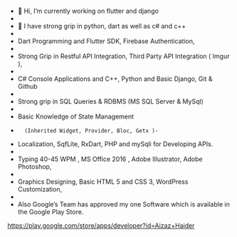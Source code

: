 - 👋 Hi, I’m currently working on flutter and django
- 
- 💞️ I have strong grip in python, dart as well as c# and c++
- 
- Dart Programming and Flutter SDK, Firebase Authentication,
- 
- Strong Grip in Restful API Integration, Third Party API Integration ( Imgur ),
- 
- C# Console Applications and C++, Python and Basic Django, Git & Github
- 
- Strong grip in SQL Queries & RDBMS (MS SQL Server & MySql)
- 
- Basic Knowledge of State Management
-       (Inherited Widget, Provider, Bloc, Getx )-       
- Localization, SqfLite, RxDart, PHP and mySqli for Developing APIs.
- 
- Typing 40-45 WPM , MS Office 2016 , Adobe Illustrator, Adobe Photoshop,
- 
- Graphics Designing, Basic HTML 5 and CSS 3, WordPress Customization,
- 
- Also Google’s Team has approved my one Software which is available in
the Google Play Store.

https://play.google.com/store/apps/developer?id=Aizaz+Haider


<!--- - 💞️ I’m looking to collaborate on 
- 📫 How to reach me ... -->

<!---
aizazisonline/aizazisonline is a ✨ special ✨ repository because its `README.md` (this file) appears on your GitHub profile.
You can click the Preview link to take a look at your changes.
--->
